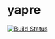# yapre
[![Build Status](https://travis-ci.com/wo1fsea/yapre.svg?branch=main)](https://travis-ci.com/wo1fsea/yapre)

